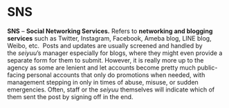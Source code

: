 # SNS

**SNS** – **Social Networking Services.** Refers to **networking and blogging services** such as Twitter, Instagram, Facebook, Ameba blog, LINE blog, Weibo, etc.  Posts and updates are usually screened and handled by the _seiyuu_’s manager especially for blogs, where they might even provide a separate form for them to submit. However, it is really more up to the agency as some are lenient and let accounts become pretty much public-facing personal accounts that only do promotions when needed, with management stepping in only in times of abuse, misuse, or sudden emergencies. Often, staff or the _seiyuu_ themselves will indicate which of them sent the post by signing off in the end.
